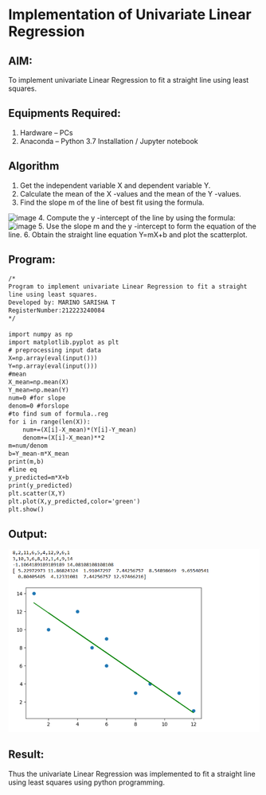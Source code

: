 # Implementation of Univariate Linear Regression
## AIM:
To implement univariate Linear Regression to fit a straight line using least squares.

## Equipments Required:
1. Hardware – PCs
2. Anaconda – Python 3.7 Installation / Jupyter notebook

## Algorithm
1. Get the independent variable X and dependent variable Y.
2. Calculate the mean of the X -values and the mean of the Y -values.
3. Find the slope m of the line of best fit using the formula. 
<img width="231" alt="image" src="https://user-images.githubusercontent.com/93026020/192078527-b3b5ee3e-992f-46c4-865b-3b7ce4ac54ad.png">
4. Compute the y -intercept of the line by using the formula:
<img width="148" alt="image" src="https://user-images.githubusercontent.com/93026020/192078545-79d70b90-7e9d-4b85-9f8b-9d7548a4c5a4.png">
5. Use the slope m and the y -intercept to form the equation of the line.
6. Obtain the straight line equation Y=mX+b and plot the scatterplot.

## Program:
```
/*
Program to implement univariate Linear Regression to fit a straight line using least squares.
Developed by: MARINO SARISHA T
RegisterNumber:212223240084
*/

import numpy as np
import matplotlib.pyplot as plt
# preprocessing input data
X=np.array(eval(input()))
Y=np.array(eval(input()))
#mean
X_mean=np.mean(X)
Y_mean=np.mean(Y)
num=0 #for slope
denom=0 #forslope
#to find sum of formula..reg
for i in range(len(X)):
    num+=(X[i]-X_mean)*(Y[i]-Y_mean)
    denom+=(X[i]-X_mean)**2
m=num/denom
b=Y_mean-m*X_mean
print(m,b)
#line eq
y_predicted=m*X+b
print(y_predicted)
plt.scatter(X,Y)
plt.plot(X,y_predicted,color='green')
plt.show()
```

## Output:
![alt text](<ML EX1.png>)


## Result:
Thus the univariate Linear Regression was implemented to fit a straight line using least squares using python programming.
